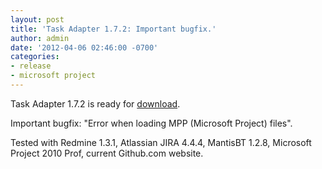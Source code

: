 ```yaml
---
layout: post
title: 'Task Adapter 1.7.2: Important bugfix.'
author: admin
date: '2012-04-06 02:46:00 -0700'
categories:
- release
- microsoft project
---
```


Task Adapter 1.7.2 is ready for [download](/download).

Important bugfix: "Error when loading MPP (Microsoft Project) files".

Tested with Redmine 1.3.1, Atlassian JIRA 4.4.4, MantisBT 1.2.8, Microsoft Project 2010 Prof, current Github.com website.

